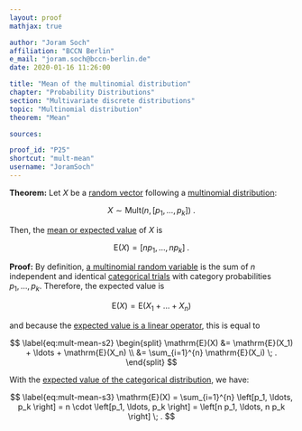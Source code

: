 ```yaml
---
layout: proof
mathjax: true

author: "Joram Soch"
affiliation: "BCCN Berlin"
e_mail: "joram.soch@bccn-berlin.de"
date: 2020-01-16 11:26:00

title: "Mean of the multinomial distribution"
chapter: "Probability Distributions"
section: "Multivariate discrete distributions"
topic: "Multinomial distribution"
theorem: "Mean"

sources:

proof_id: "P25"
shortcut: "mult-mean"
username: "JoramSoch"
---
```



**Theorem:** Let $X$ be a [random vector](/D/rvec) following a [multinomial distribution](/D/mult):

$$ \label{eq:mult}
X \sim \mathrm{Mult}(n,\left[p_1, \ldots, p_k \right]) \; .
$$

Then, the [mean or expected value](/D/ev) of $X$ is

$$ \label{eq:bin-mean}
\mathrm{E}(X) = \left[n p_1, \ldots, n p_k \right] \; .
$$


**Proof:** By definition, [a multinomial random variable](/D/mult) is the sum of $n$ independent and identical [categorical trials](/D/cat) with category probabilities $p_1, \ldots, p_k$. Therefore, the expected value is

$$ \label{eq:mult-mean-s1}
\mathrm{E}(X) = \mathrm{E}(X_1 + \ldots + X_n)
$$

and because the [expected value is a linear operator](/P/ev-lin), this is equal to

$$ \label{eq:mult-mean-s2}
\begin{split}
\mathrm{E}(X) &= \mathrm{E}(X_1) + \ldots + \mathrm{E}(X_n) \\
&= \sum_{i=1}^{n} \mathrm{E}(X_i) \; .
\end{split}
$$

With the [expected value of the categorical distribution](/P/cat-mean), we have:

$$ \label{eq:mult-mean-s3}
\mathrm{E}(X) = \sum_{i=1}^{n} \left[p_1, \ldots, p_k \right] = n \cdot \left[p_1, \ldots, p_k \right] = \left[n p_1, \ldots, n p_k \right] \; .
$$